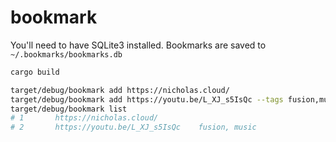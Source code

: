 # bookmark

You'll need to have SQLite3 installed. Bookmarks are saved to `~/.bookmarks/bookmarks.db`

```sh
cargo build

target/debug/bookmark add https://nicholas.cloud/
target/debug/bookmark add https://youtu.be/L_XJ_s5IsQc --tags fusion,music
target/debug/bookmark list
# 1       https://nicholas.cloud/
# 2       https://youtu.be/L_XJ_s5IsQc    fusion, music
```